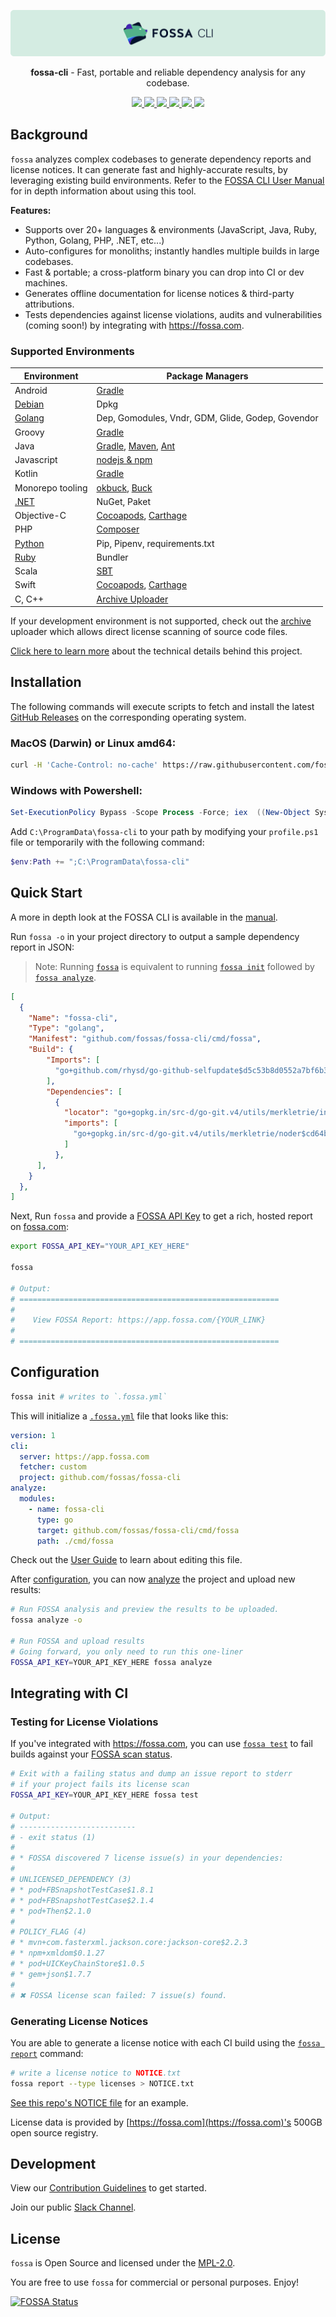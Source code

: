 ![FOSSA](https://raw.githubusercontent.com/fossas/fossa-cli/master/docs/assets/header.png)

<p align="center">
  <b>fossa-cli</b> - Fast, portable and reliable dependency analysis for any codebase.
</p>

<p align="center">
  <a href="https://app.fossa.io/projects/git%2Bgithub.com%2Ffossas%2Ffossa-cli?ref=badge_shield" alt="FOSSA Status">
    <img src="https://app.fossa.io/api/projects/git%2Bgithub.com%2Ffossas%2Ffossa-cli.svg?type=shield"/>
  </a>
  <a href="https://circleci.com/gh/fossas/fossa-cli" alt="CircleCI Tests">
    <img src="https://circleci.com/gh/fossas/fossa-cli.svg?style=shield&circle-token=f55f707e21ac39a80127d3372a1a1452ec94f4f7"/>
  </a>
  <a href="https://goreportcard.com/report/github.com/fossas/fossa-cli">
    <img src="https://goreportcard.com/badge/github.com/fossas/fossa-cli">
  </a>
  <a href="https://golangci.com/r/github.com/fossas/fossa-cli">
    <img src="https://golangci.com/badges/github.com/fossas/fossa-cli.svg">
  </a>
  <a href="http://slack.fossa.io/">
    <img src="https://slack.fossa.io/badge.svg">
  </a>
  <a href="https://codecov.io/gh/fossas/fossa-cli">
    <img src="https://codecov.io/gh/fossas/fossa-cli/branch/master/graph/badge.svg" />
  </a>
</p>

## Background

`fossa` analyzes complex codebases to generate dependency reports and license notices. It can generate fast and highly-accurate results, by leveraging existing build environments. Refer to the [FOSSA CLI User Manual](docs/README.md#fossa-cli-documentation) for in depth information about using this tool.

**Features:**

- Supports over 20+ languages & environments (JavaScript, Java, Ruby, Python, Golang, PHP, .NET, etc...)
- Auto-configures for monoliths; instantly handles multiple builds in large codebases.
- Fast & portable; a cross-platform binary you can drop into CI or dev machines.
- Generates offline documentation for license notices & third-party attributions.
- Tests dependencies against license violations, audits and vulnerabilities (coming soon!) by integrating with https://fossa.com.

### Supported Environments
| Environment                                  | Package Managers                                                                                                             |
| -------------------------------------------- | ---------------------------------------------------------------------------------------------------------------------------- |
| Android                                      | [Gradle](docs/integrations/gradle.md#gradle)                                                                                 |
| [Debian](docs/integrations/debian.md#debian)  | Dpkg                                                                                                                         |
| [Golang](docs/integrations/golang.md#go)     | Dep, Gomodules, Vndr, GDM, Glide, Godep, Govendor                                                                            |
| Groovy                                       | [Gradle](docs/integrations/gradle.md#gradle)                                                                                 |
| Java                                         | [Gradle](docs/integrations/gradle.md#gradle), [Maven](docs/integrations/maven.md#maven), [Ant](docs/integrations/ant.md#ant--ivy) |
| Javascript                                   | [nodejs & npm](docs/integrations/nodejs.md#nodejs)                                                                          |
| Kotlin                                       | [Gradle](docs/integrations/gradle.md#gradle)                                                                                 |
| Monorepo tooling                             | [okbuck](docs/integrations/okbuck.md#okbuck), [Buck](docs/integrations/buck.md#buck)                                         |
| [.NET](docs/integrations/nuget.md#nuget-net)     | NuGet, Paket                                                                                                                 |
| Objective-C                                  | [Cocoapods](docs/integrations/cocoapods.md#cocoapods), [Carthage](docs/integrations/carthage.md#carthage)                    |
| PHP                                          | [Composer](docs/integrations/composer.md#composer)                                                                           |
| [Python](docs/integrations/python.md#python) | Pip, Pipenv, requirements.txt                                                                                                |
| [Ruby](docs/integrations/ruby.md#ruby)       | Bundler                                                                                                                      |
| Scala                                        | [SBT](docs/integrations/sbt.md#sbt)                                                                                          |
| Swift                                        | [Cocoapods](docs/integrations/cocoapods.md#cocoapods), [Carthage](docs/integrations/carthage.md#carthage)                    |
| C, C++                                       | [Archive Uploader](docs/integrations/archive.md#archive)                                                                              |

If your development environment is not supported, check out the [archive](docs/integrations/archive.md#archive) uploader which allows direct license scanning of source code files.

[Click here to learn more](docs/user-guide.md#user-guide) about the technical details behind this project.

## Installation

The following commands will execute scripts to fetch and install the latest [GitHub Releases](https://github.com/fossas/fossa-cli/releases) on the corresponding operating system.

### MacOS (Darwin) or Linux amd64:
```bash
curl -H 'Cache-Control: no-cache' https://raw.githubusercontent.com/fossas/fossa-cli/master/install.sh | bash
```

### Windows with Powershell:
```powershell
Set-ExecutionPolicy Bypass -Scope Process -Force; iex  ((New-Object System.Net.WebClient).DownloadString('https://raw.githubusercontent.com/fossas/fossa-cli/master/install.ps1'))
```

Add `C:\ProgramData\fossa-cli` to your path by modifying your `profile.ps1` file or temporarily with the following command:
```powershell
$env:Path += ";C:\ProgramData\fossa-cli"
``` 

## Quick Start

A more in depth look at the FOSSA CLI is available in the [manual](docs/README.md#FOSSA-CLI-Documentation).

Run `fossa -o` in your project directory to output a sample dependency report in JSON:

> Note: Running [`fossa`](user-guide.md/#fossa) is equivalent to running [`fossa init`](docs/user-guide.md#fossa-init) followed by [`fossa analyze`](docs/user-guide.md#fossa-analyze).
```json
[
  {
    "Name": "fossa-cli",
    "Type": "golang",
    "Manifest": "github.com/fossas/fossa-cli/cmd/fossa",
    "Build": {
        "Imports": [
          "go+github.com/rhysd/go-github-selfupdate$d5c53b8d0552a7bf6b36457cd458d27c80e0210b",
        ],
        "Dependencies": [
          {
            "locator": "go+gopkg.in/src-d/go-git.v4/utils/merkletrie/internal/frame$cd64b4d630b6c2d2b3d72e9615e14f9d58bb5787",
            "imports": [
              "go+gopkg.in/src-d/go-git.v4/utils/merkletrie/noder$cd64b4d630b6c2d2b3d72e9615e14f9d58bb5787",
            ]
          },
      ],
    }
  },
]
```

Next, Run `fossa` and provide a [FOSSA API Key](https://docs.fossa.com/docs/api-reference) to get a rich, hosted report on [fossa.com](https://fossa.com):

```bash
export FOSSA_API_KEY="YOUR_API_KEY_HERE"

fossa

# Output:
# ==========================================================
#
#    View FOSSA Report: https://app.fossa.com/{YOUR_LINK}
#
# ==========================================================
```

## Configuration

```bash
fossa init # writes to `.fossa.yml`
```

This will initialize a [`.fossa.yml`](docs/config-file.md#fossayml) file that looks like this:

```yaml
version: 1
cli:
  server: https://app.fossa.com
  fetcher: custom
  project: github.com/fossas/fossa-cli
analyze:
  modules:
    - name: fossa-cli
      type: go
      target: github.com/fossas/fossa-cli/cmd/fossa
      path: ./cmd/fossa
```

Check out the [User Guide](docs/user-guide.md#user-guide) to learn about editing this file.

After [configuration](docs/user-guide.md#1-configuring-a-project), you can now [analyze](docs/user-guide.md#2-analyzing-a-project) the project and upload new results:

```bash
# Run FOSSA analysis and preview the results to be uploaded.
fossa analyze -o

# Run FOSSA and upload results
# Going forward, you only need to run this one-liner
FOSSA_API_KEY=YOUR_API_KEY_HERE fossa analyze
```

## Integrating with CI

### Testing for License Violations
If you've integrated with https://fossa.com, you can use [`fossa test`](docs/user-guide.md#fossa-test) to fail builds against your [FOSSA scan status](https://app.fossa.io/projects/git%2Bgithub.com%2Ffossas%2Ffossa-cli/refs/branch/master/5e225327846320e9dfb8bf12673afa2eb4144fb4/preview).

```bash
# Exit with a failing status and dump an issue report to stderr
# if your project fails its license scan
FOSSA_API_KEY=YOUR_API_KEY_HERE fossa test

# Output:
# --------------------------
# - exit status (1)
#
# * FOSSA discovered 7 license issue(s) in your dependencies:
#
# UNLICENSED_DEPENDENCY (3)
# * pod+FBSnapshotTestCase$1.8.1
# * pod+FBSnapshotTestCase$2.1.4
# * pod+Then$2.1.0
#
# POLICY_FLAG (4)
# * mvn+com.fasterxml.jackson.core:jackson-core$2.2.3
# * npm+xmldom$0.1.27
# * pod+UICKeyChainStore$1.0.5
# * gem+json$1.7.7
#
# ✖ FOSSA license scan failed: 7 issue(s) found.
```

### Generating License Notices

You are able to generate a license notice with each CI build using the [`fossa report`](docs/user-guide.md#fossa-report) command:
  
```bash
# write a license notice to NOTICE.txt
fossa report --type licenses > NOTICE.txt
```

[See this repo's NOTICE file](NOTICE) for an example.

License data is provided by [https://fossa.com](https://fossa.com)'s 500GB open source registry.

## Development

View our [Contribution Guidelines](.github/CONTRIBUTING.md) to get started.

Join our public [Slack Channel](https://slack.fossa.io).

## License

`fossa` is Open Source and licensed under the [MPL-2.0](https://tldrlegal.com/license/mozilla-public-license-2.0-(mpl-2)).

You are free to use `fossa` for commercial or personal purposes. Enjoy!

[![FOSSA Status](https://app.fossa.io/api/projects/git%2Bgithub.com%2Ffossas%2Ffossa-cli.svg?type=large)](https://app.fossa.io/projects/git%2Bgithub.com%2Ffossas%2Ffossa-cli?ref=badge_large)
